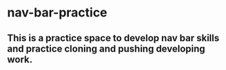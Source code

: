 # nav-bar-practice

## This is a practice space to develop nav bar skills and practice cloning and pushing developing work.